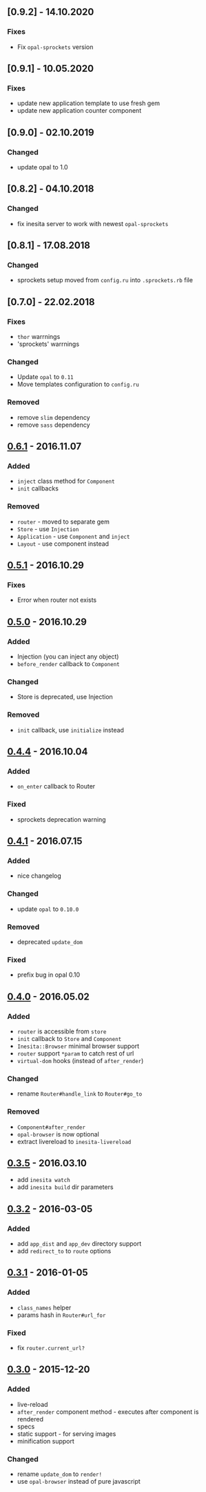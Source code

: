 ## [0.9.2] - 14.10.2020

### Fixes
- Fix `opal-sprockets` version

## [0.9.1] - 10.05.2020

### Fixes
- update new application template to use fresh gem
- update new application counter component


## [0.9.0] - 02.10.2019

### Changed
- update opal to 1.0


## [0.8.2] - 04.10.2018

### Changed
- fix inesita server to work with newest `opal-sprockets`


## [0.8.1] - 17.08.2018

### Changed
- sprockets setup moved from `config.ru` into `.sprockets.rb` file


## [0.7.0] - 22.02.2018

### Fixes
- `thor` warrnings
- 'sprockets' warrnings

### Changed
- Update `opal` to `0.11`
- Move templates configuration to `config.ru`

### Removed
- remove `slim` dependency
- remove `sass` dependency


## [0.6.1] - 2016.11.07

### Added
- `inject` class method for `Component`
- `init` callbacks

### Removed
- `router` - moved to separate gem
- `Store` - use `Injection`
- `Application` - use `Component` and `inject`
- `Layout` - use component instead

## [0.5.1] - 2016.10.29

### Fixes
- Error when router not exists


## [0.5.0] - 2016.10.29

### Added
- Injection (you can inject any object)
- `before_render` callback to `Component`

### Changed
- Store is deprecated, use Injection

### Removed
- `init` callback, use `initialize` instead


## [0.4.4] - 2016.10.04

### Added
- `on_enter` callback to Router

### Fixed
- sprockets deprecation warning


## [0.4.1] - 2016.07.15

### Added
- nice changelog

### Changed
- update `opal` to `0.10.0`

### Removed
- deprecated `update_dom`

### Fixed
- prefix bug in opal 0.10


## [0.4.0] - 2016.05.02

### Added
- `router` is accessible from `store`
- `init` callback to `Store` and `Component`
- `Inesita::Browser` minimal browser support
- `router` support `*param` to catch rest of url
- `virtual-dom` hooks (instead of `after_render`)

### Changed
- rename `Router#handle_link` to `Router#go_to`

### Removed
- `Component#after_render`
- `opal-browser` is now optional
- extract livereload to `inesita-livereload`


## [0.3.5] - 2016.03.10
- add `inesita watch`
- add `inesita build` dir parameters


## [0.3.2] - 2016-03-05

### Added
- add `app_dist` and `app_dev` directory support
- add `redirect_to` to `route` options


## [0.3.1] - 2016-01-05

### Added
- `class_names` helper
- params hash in `Router#url_for`

### Fixed
- fix `router.current_url?`


## [0.3.0] - 2015-12-20

### Added
- live-reload
- `after_render` component method - executes after component is rendered
- specs
- static support - for serving images
- minification support

### Changed
- rename `update_dom` to `render!`
- use `opal-browser` instead of pure javascript

[Unreleased]: https://github.com/inesita-rb/inesita/compare/v0.6.1...HEAD
[0.6.1]: https://github.com/inesita-rb/inesita/compare/v0.5.1...v0.6.1
[0.5.1]: https://github.com/inesita-rb/inesita/compare/v0.5.0...v0.5.1
[0.5.0]: https://github.com/inesita-rb/inesita/compare/v0.4.1...v0.5.0
[0.4.4]: https://github.com/inesita-rb/inesita/compare/v0.4.1...v0.4.4
[0.4.1]: https://github.com/inesita-rb/inesita/compare/v0.4.0...v0.4.1
[0.4.0]: https://github.com/inesita-rb/inesita/compare/v0.3.5...v0.4.0
[0.4.0]: https://github.com/inesita-rb/inesita/compare/v0.3.5...v0.4.0
[0.3.5]: https://github.com/inesita-rb/inesita/compare/v0.3.2...v0.3.5
[0.3.2]: https://github.com/inesita-rb/inesita/compare/v0.3.1...v0.3.2
[0.3.1]: https://github.com/inesita-rb/inesita/compare/v0.3.0...v0.3.1
[0.3.0]: https://github.com/inesita-rb/inesita/compare/v0.0.0...v0.3.1
